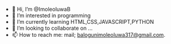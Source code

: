 - 👋 Hi, I’m @ImoleoluwaB
- 👀 I’m interested in programming 
- 🌱 I’m currently learning HTML,CSS,JAVASCRIPT,PYTHON
- 💞️ I’m looking to collaborate on ...
- 📫 How to reach me: mail; balogunimoleoluwa317@gmail.com.

<!---
ImoleoluwaB/ImoleoluwaB is a ✨ special ✨ repository because its `README.md` (this file) appears on your GitHub profile.
You can click the Preview link to take a look at your changes.
--->
